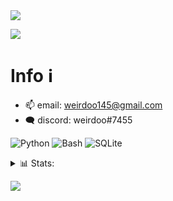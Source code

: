 <img src="https://github.com/resweirdoo/weirdoo/blob/189f5c60010797caeb2c9e5ca8c46cb5fa8ca226/banner.png">

<p align="left">
  <img src="https://komarev.com/ghpvc/?username=resweirdoo&style=for-the-badge"/>
</p>

<h1>Info ℹ️</h1>

- 📫 email: weirdoo145@gmail.com
- 🗨️ discord: weirdoo#7455

![Python](https://img.shields.io/badge/-python-ffff80?style=for-the-badge&logo=python&logoColor=black)
![Bash](https://img.shields.io/badge/-bash-ffff80?style=for-the-badge&logo=gnu-bash&logoColor=black)
![SQLite](https://img.shields.io/badge/-sqlite-ffff80?style=for-the-badge&logo=SQLite&logoColor=black)

<details>
  <summary>📊 Stats:</summary>
    <img src="https://github-readme-stats.vercel.app/api?username=resweirdoo&hide_border=true&show_icons=true&include_all_commits=true&show_icons=true&title_color=00ff00&icon_color=00ff00&text_color=ffffff&bg_color=ffff80" />
    <img src="https://github-readme-stats.vercel.app/api/top-langs/?username=resweirdoo&hide_border=true&layout=compact&show_icons=true&title_color=00ff00&icon_color=00ff00&text_color=ffffff&bg_color=ffff80" />
</details>

![](https://raw.githubusercontent.com/resweirdoo/resweirdoo/output/github-contribution-grid-snake-dark.svg#gh-dark-mode-only)
